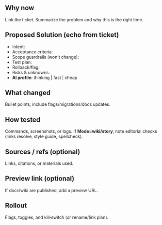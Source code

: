## Why now
Link the ticket. Summarize the problem and why this is the right time.

## Proposed Solution (echo from ticket)
- Intent:
- Acceptance criteria:
- Scope guardrails (won't change):
- Test plan:
- Rollback/flag:
- Risks & unknowns:
- **AI profile:** thinking | fast | cheap

## What changed
Bullet points; include flags/migrations/docs updates.

## How tested
Commands, screenshots, or logs. If **Mode=wiki/story**, note editorial checks (links resolve, style guide, spellcheck).

## Sources / refs (optional)
Links, citations, or materials used.

## Preview link (optional)
If docs/wiki are published, add a preview URL.

## Rollout
Flags, toggles, and kill‑switch (or rename/link plan).
